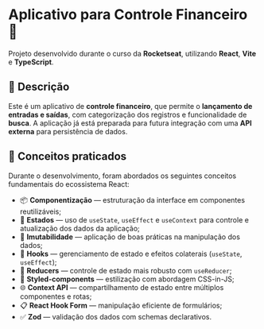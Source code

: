 # Aplicativo para Controle Financeiro 🚀

Projeto desenvolvido durante o curso da **Rocketseat**, utilizando **React**, **Vite** e **TypeScript**.

## 📌 Descrição

Este é um aplicativo de **controle financeiro**, que permite o **lançamento de entradas e saídas**, com categorização dos registros e funcionalidade de **busca**. A aplicação já está preparada para futura integração com uma **API externa** para persistência de dados.

## 🧠 Conceitos praticados

Durante o desenvolvimento, foram abordados os seguintes conceitos fundamentais do ecossistema React:

- 📦 **Componentização** — estruturação da interface em componentes reutilizáveis;
- 🎯 **Estados** — uso de `useState`, `useEffect` e `useContext` para controle e atualização dos dados da aplicação;
- 🔁 **Imutabilidade** — aplicação de boas práticas na manipulação dos dados;
- 🧲 **Hooks** — gerenciamento de estado e efeitos colaterais (`useState`, `useEffect`);
- 🔄 **Reducers** — controle de estado mais robusto com `useReducer`;
- 🎨 **Styled-components** — estilização com abordagem CSS-in-JS;
- 🌐 **Context API** — compartilhamento de estado entre múltiplos componentes e rotas;
- 📋 **React Hook Form** — manipulação eficiente de formulários;
- ✅ **Zod** — validação dos dados com schemas declarativos.

##
